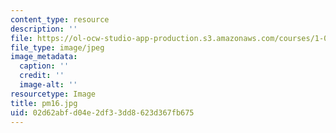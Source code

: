 ```yaml
---
content_type: resource
description: ''
file: https://ol-ocw-studio-app-production.s3.amazonaws.com/courses/1-012-introduction-to-civil-engineering-design-spring-2002/02d62abfd04e2df33dd8623d367fb675_pm16.jpg
file_type: image/jpeg
image_metadata:
  caption: ''
  credit: ''
  image-alt: ''
resourcetype: Image
title: pm16.jpg
uid: 02d62abf-d04e-2df3-3dd8-623d367fb675
---
```

